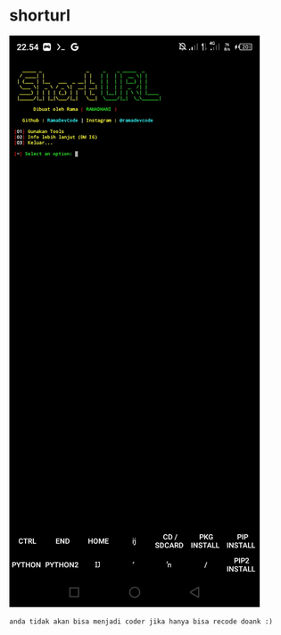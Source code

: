 # shorturl
<img src ="https://github.com/RamaDevCode/shorturl/blob/main/Screenshot_20230224-225420.jpg">

 ```Tinggal gunakan jangan di ubah² ya bro
 anda tidak akan bisa menjadi coder jika hanya bisa recode doank :)
